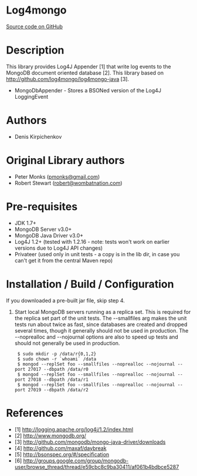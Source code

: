 Log4mongo
================
[Source code on GitHub](http://github.com/d0k1/log4mongo)

# Description
This library provides Log4J Appender [1] that write log events to the
MongoDB document oriented database [2].
This library based on http://github.com/log4mongo/log4mongo-java [3].

* MongoDbAppender - Stores a BSONed version of the Log4J LoggingEvent

# Authors
* Denis Kirpichenkov

# Original Library authors
* Peter Monks (pmonks@gmail.com)
* Robert Stewart (robert@wombatnation.com)

# Pre-requisites
* JDK 1.7+
* MongoDB Server v3.0+
* MongoDB Java Driver v3.0+
* Log4J 1.2+ (tested with 1.2.16 - note: tests won't work on earlier versions due to Log4J API changes)
* Privateer (used only in unit tests - a copy is in the lib dir, in case you can't get it
from the central Maven repo)

# Installation / Build / Configuration
If you downloaded a pre-built jar file, skip step 4.

1. Start local MongoDB servers running as a replica set. This is required for the replica set
part of the unit tests. The --smallfiles arg makes the unit tests run about twice as fast,
since databases are created and dropped several times, though it generally should not
be used in production. The --noprealloc and --nojournal options are also to speed up tests
and should not generally be used in production.
    
        $ sudo mkdir -p /data/r{0,1,2}
        $ sudo chown -r `whoami` /data
        $ mongod --replSet foo --smallfiles --noprealloc --nojournal --port 27017 --dbpath /data/r0
        $ mongod --replSet foo --smallfiles --noprealloc --nojournal --port 27018 --dbpath /data/r1
        $ mongod --replSet foo --smallfiles --noprealloc --nojournal --port 27019 --dbpath /data/r2
    
# References
* [1] http://logging.apache.org/log4j/1.2/index.html
* [2] http://www.mongodb.org/
* [3] http://github.com/mongodb/mongo-java-driver/downloads
* [4] http://github.com/maxaf/daybreak
* [5] http://bsonspec.org/#/specification
* [6] http://groups.google.com/group/mongodb-user/browse_thread/thread/e59cbc8c9ba30411/af061b4bdbce5287
